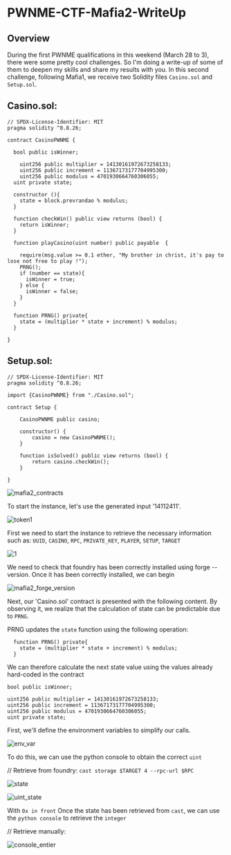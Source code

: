 # PWNME-CTF-Mafia2-WriteUp

## Overview
During the first PWNME qualifications in this weekend (March 28 to 3), there were some pretty cool challenges. So I'm doing a write-up of some of them to deepen my skills and share my results with you.
In this second challenge, following Mafia1, we receive two Solidity files `Casino.sol` and `Setup.sol`.

## Casino.sol:

    // SPDX-License-Identifier: MIT
    pragma solidity ^0.8.26;

    contract CasinoPWNME {
    
      bool public isWinner;
    
    	uint256 public multiplier = 14130161972673258133;
    	uint256 public increment = 11367173177704995300;
    	uint256 public modulus = 4701930664760306055;
      uint private state;
    
      constructor (){
        state = block.prevrandao % modulus;
      }
    
      function checkWin() public view returns (bool) {
        return isWinner;
      }
    
      function playCasino(uint number) public payable  {
    
        require(msg.value >= 0.1 ether, "My brother in christ, it's pay to lose not free to play !");
        PRNG();
        if (number == state){
          isWinner = true;
        } else {
          isWinner = false;
        }
      }
      
      function PRNG() private{
        state = (multiplier * state + increment) % modulus;
      }
    
    }
  
## Setup.sol:

    // SPDX-License-Identifier: MIT
    pragma solidity ^0.8.26;
    
    import {CasinoPWNME} from "./Casino.sol";
    
    contract Setup {
    
        CasinoPWNME public casino;
    
        constructor() {
            casino = new CasinoPWNME();
        }
    
        function isSolved() public view returns (bool) {
            return casino.checkWin();
        }
        
    }


![mafia2_contracts](https://github.com/user-attachments/assets/43293360-aa2d-43d3-b843-f10956e62b85)

To start the instance, let's use the generated input '14112411'.

![token1](https://github.com/user-attachments/assets/62c05e14-d7e7-4edb-93f2-b7ac1055a683)

First we need to start the instance to retrieve the necessary information such as: `UUID`, `CASINO`, `RPC`, `PRIVATE_KEY`, `PLAYER`, `SETUP`, `TARGET`

![1](https://github.com/user-attachments/assets/b1db8e1d-3f72-497d-87b8-244a0bd86ba1)

We need to check that foundry has been correctly installed using forge --version. Once it has been correctly installed, we can begin

![mafia2_forge_version](https://github.com/user-attachments/assets/f0bd66c3-c0dc-4b81-8465-f6c40e1fb39e)

Next, our 'Casino.sol' contract is presented with the following content. By observing it, we realize that the calculation of state can be predictable due to `PRNG`.

PRNG updates the `state` function using the following operation:

      function PRNG() private{
        state = (multiplier * state + increment) % modulus;
      }

We can therefore calculate the next state value using the values already hard-coded in the contract

    bool public isWinner;

	uint256 public multiplier = 14130161972673258133;
	uint256 public increment = 11367173177704995300;
	uint256 public modulus = 4701930664760306055;
    uint private state;

First, we'll define the environment variables to simplify our calls.

![env_var](https://github.com/user-attachments/assets/9f3db42a-a195-46e7-9fb0-e757ec77f8dc)

To do this, we can use the python console to obtain the correct `uint`

// Retrieve from foundry: `cast storage $TARGET 4 --rpc-url $RPC`

![state](https://github.com/user-attachments/assets/ca706271-7c67-44b6-aa43-ff34c2caf3b3)

![uint_state](https://github.com/user-attachments/assets/f036e829-1616-4a5b-a655-d7777aba4db5)

With `0x in front`
Once the state has been retrieved from `cast`, we can use the `python console` to retrieve the `integer`

// Retrieve manually:

![console_entier](https://github.com/user-attachments/assets/6329a03e-f861-451e-82d7-e0dd8a243c66)
